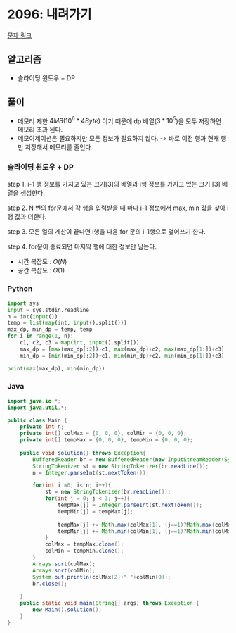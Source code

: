 
# 2096: 내려가기

[문제 링크](https://www.acmicpc.net/problem/2096)

## 알고리즘
* 슬라이딩 윈도우 + DP


## 풀이
* 메모리 제한 $4MB(10^6 * 4 Byte)$ 이기 때문에 dp 배열($3*10^5$)을 모두 저장하면 메모리 초과 된다.
* 메모이제이션은 필요하지만 모든 정보가 필요하지 않다. -> 바로 이전 행과 현재 행만 저장해서 메모리를 줄인다.
  
### 슬라이딩 윈도우 + DP
step 1. i-1 행 정보를 가지고 있는 크기[3]의 배열과 i행 정보를 가지고 있는 크기 [3] 배열을 생성한다.

step 2. N 번의 for문에서 각 행을 입력받을 때 마다 i-1 정보에서 max, min 값을 찾아 i 행 값과 더한다.

step 3. 모든 열의 계산이 끝나면 i행을 다음 for 문의 i-1행으로 덮어쓰기 한다.

step 4. for문이 종료되면 마지막 행에 대한 정보만 남는다.

* 시간 복잡도 : $O(N)$
* 공간 복잡도 : $O(1)$
  
### Python
```python
import sys
input = sys.stdin.readline
n = int(input())
temp = list(map(int, input().split()))
max_dp, min_dp = temp, temp
for i in range(1, n):
	c1, c2, c3 = map(int, input().split())
	max_dp = [max(max_dp[:2])+c1, max(max_dp)+c2, max(max_dp[1:])+c3]
	min_dp = [min(min_dp[:2])+c1, min(min_dp)+c2, min(min_dp[1:])+c3]

print(max(max_dp), min(min_dp))
```
### Java
```java
import java.io.*;
import java.util.*;

public class Main {
	private int n;
	private int[] colMax = {0, 0, 0}, colMin = {0, 0, 0};
	private int[] tempMax = {0, 0, 0}, tempMin = {0, 0, 0};
	
	public void solution() throws Exception{
		BufferedReader br = new BufferedReader(new InputStreamReader(System.in));
		StringTokenizer st = new StringTokenizer(br.readLine());
		n = Integer.parseInt(st.nextToken());

		for(int i =0; i< n; i++){
			st = new StringTokenizer(br.readLine());
			for(int j = 0; j < 3; j++){
				tempMax[j] = Integer.parseInt(st.nextToken());
				tempMin[j] = tempMax[j];
				
				tempMax[j] += Math.max(colMax[1], (j==1)?Math.max(colMax[0], colMax[2]):colMax[j]);
				tempMin[j] += Math.min(colMin[1], (j==1)?Math.min(colMin[0], colMin[2]):colMin[j]); 
			}
			colMax = tempMax.clone();
			colMin = tempMin.clone();
		}
		Arrays.sort(colMax);
		Arrays.sort(colMin);
		System.out.println(colMax[2]+" "+colMin[0]);
		br.close();
		
	}
  	public static void main(String[] args) throws Exception {
    	new Main().solution();
  	}
}
```
